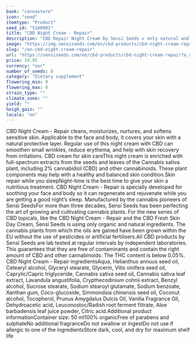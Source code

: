 ```yaml
---
book: "cannastore"
icon: "seed"
itemtype: "Product"
seed_id: "5160001"
title: "CBD Night Cream - Repair"
description: "CBD Repair Night Cream by Sensi Seeds ✔ only natural and organic ingredients ✔ with cannabidiol extract ✔ repairs dry and sensitive skin"
image: "https://img.sensiseeds.com/en/cbd-products/cbd-night-cream-repair-image.png"
slug: "/en-cbd-night-cream-repair"
url: "https://sensiseeds.com/en/cbd-products/cbd-night-cream-repair?a_aid=cannastore"
price: 19.95
currency: "eur"
number_of_seeds: 0
category: "Dietary supplement"
flowering_min: 0
flowering_max: 0
strain_type: ""
climate_zone: ""
yield: ""
heigh_gain: ""
locale: "en"
---
```

CBD Night Cream - Repair cleans, moisturizes, nurtures, and softens sensitive skin. Applicable to the face and body, it covers your skin with a natural protective layer. Regular use of this night cream with CBD can smoothen small wrinkles, reduce erythema, and help with skin recovery from irritations. CBD cream for skin careThis night cream is enriched with full-spectrum extracts from the seeds and leaves of the Cannabis sativa plant, including 2% cannabidiol (CBD) and other cannabinoids. These plant components may help with a healthy and balanced skin condition.Skin repair while you sleepNight-time is the best time to give your skin a nutritious treatment. CBD Night Cream - Repair is specially developed for soothing your face and body so it can regenerate and rejuvenate while you are getting a good night’s sleep. Manufactured by the cannabis pioneers of Sensi SeedsFor more than three decades, Sensi Seeds has been perfecting the art of growing and cultivating cannabis plants. For the new series of CBD topicals, like the CBD Night Cream - Repair and the CBD Fresh Skin Day Cream, Sensi Seeds is using only organic and natural ingredients. The cannabis plants from which the oils are gained have been grown within the EU without the use of pesticides or artificial fertilisers.All CBD products by Sensi Seeds are lab tested at regular intervals by independent laboratories. This guarantees that they are free of contaminants and contain the right amount of CBD and other cannabinoids. The THC content is below 0.05%. CBD Night Cream - Repair ingredientsAqua, Helianthus annuus seed oil, Cetearyl alcohol, Glyceryl stearate, Glycerin, Vitis vinifera seed oil, Caprylic/Capric triglyceride, Cannabis sativa seed oil, Cannabis sativa leaf extract, Lavandula angustifolia, Crypthecodinium cohnii extract, Benzyl alcohol, Sucrose stearate, Sodium stearoyl glutamate, Sodium benzoate, Xanthan gum, Coco-glucoside, Simmondsia chinensis seed oil, Coconut alcohol, Tocopherol, Prunus Amygdalus Dulcis Oil, Vanilla Fragrance Oil, Dehydroacetic acid, Leuconostoc/Radish root ferment filtrate, Aloe barbadensis leaf juice powder, Citric acid.Additional product informationContainer size: 50 ml100% organicFree of parabens and sulphateNo additional fragranceDo not swallow or ingestDo not use if allergic to one of the ingredientsStore dark, cool, and dry for maximum shelf life
